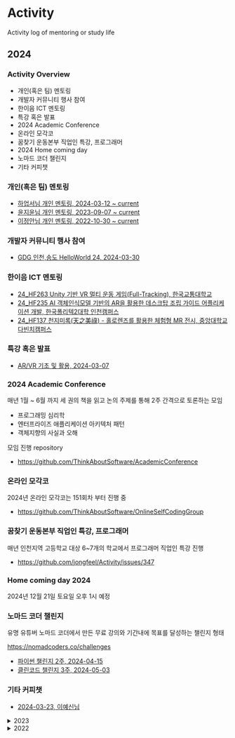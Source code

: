 # Activity

Activity log of mentoring or study life

## 2024

### Activity Overview

- 개인(혹은 팀) 멘토링
- 개발자 커뮤니티 행사 참여
- 한이음 ICT 멘토링
- 특강 혹은 발표
- 2024 Academic Conference
- 온라인 모각코
- 꿈찾기 운동본부 직업인 특강, 프로그래머
- 2024 Home coming day
- 노마드 코더 챌린지
- 기타 커피챗

### 개인(혹은 팀) 멘토링

- [하업서님 개인 멘토링, 2024-03-12 ~ current](https://github.com/jongfeel/Activity/issues/340)
- [윤지윤님 개인 멘토링, 2023-09-07 ~ current](https://github.com/jongfeel/Activity/issues/310)
- [이정안님 개인 멘토링, 2022-10-30 ~ current](https://github.com/jongfeel/Activity/issues/26)

### 개발자 커뮤니티 행사 참여

- [GDG 인천,송도 HelloWorld 24, 2024-03-30](https://github.com/jongfeel/Activity/issues/352)

### 한이음 ICT 멘토링

- [24_HF263 Unity 기반 VR 멀티 운동 게임(Full-Tracking), 한국교통대학교](https://github.com/jongfeel/Activity/issues/362)
- [24_HF235 AI 객체인식모델 기반의 AR을 활용한 데스크탑 조립 가이드 어플리케이션 개발, 한국폴리텍2대학 인천캠퍼스](https://github.com/jongfeel/Activity/issues/372)
- [24_HF137 천지미록(天之美祿) - 홀로렌즈를 활용한 체험형 MR 전시, 중앙대학교 다빈치캠퍼스](https://github.com/jongfeel/Activity/issues/366)

### 특강 혹은 발표

- [AR/VR 기초 및 활용, 2024-03-07](https://github.com/jongfeel/Activity/issues/329)

### 2024 Academic Conference

매년 1월 ~ 6월 까지 세 권의 책을 읽고 논의 주제를 통해 2주 간격으로 토론하는 모임

- 프로그래밍 심리학
- 엔터프라이즈 애플리케이션 아키텍처 패턴
- 객체지향의 사실과 오해 

모임 진행 repository

- https://github.com/ThinkAboutSoftware/AcademicConference

### 온라인 모각코

2024년 온라인 모각코는 151회차 부터 진행 중

- https://github.com/ThinkAboutSoftware/OnlineSelfCodingGroup

### 꿈찾기 운동본부 직업인 특강, 프로그래머

매년 인천지역 고등학교 대상 6~7개의 학교에서 프로그래머 직업인 특강 진행

- https://github.com/jongfeel/Activity/issues/347

### Home coming day 2024

2024년 12월 21일 토요일 오후 1시 예정

### 노마드 코더 챌린지

유명 유튜버 노마드 코더에서 만든 무료 강의와 기간내에 목표를 달성하는 챌린지 형태

https://nomadcoders.co/challenges

- [파이썬 챌린지 2주, 2024-04-15](https://github.com/jongfeel/Activity/issues/369)
- [클린코드 챌린지 3주, 2024-05-03](https://github.com/jongfeel/Activity/issues/369)

### 기타 커피챗

- [2024-03-23, 이예신님](https://github.com/jongfeel/Activity/issues/343)

<details>
<summary>2023</summary>
<p>

## 2023

### Activity Overview

- 개인(혹은 팀) 멘토링
- 개발자 커뮤니티 행사 참여
- 한이음 ICT 멘토링
- 국민대 소프트웨어 융합 대학 멘토링
- 특강 혹은 발표
- 2024 Academic Conference
- 온라인 모각코
- 꿈찾기 운동본부 직업인 특강, 프로그래머
- 2024 Home coming day
- 노개북 스터디
- 기타 커피챗

### 개인(혹은 팀) 멘토링

- [유수지님 개인 멘토링, 2023-08-23 ~ 2023-11-29](https://github.com/jongfeel/Activity/issues/287)
- [한성현님 개인 멘토링, 2023-01-10 ~ 2023-10-17](https://github.com/jongfeel/Activity/issues/177)
- [홍성현님 개인 멘토링, 2022-02-10 ~ 2024-03-30](https://github.com/jongfeel/Activity/issues/21)

### 한이음 ICT 멘토링

- 23_IF036 지하철 역사 내 AR 네비게이션 ‘SUBIS(썹이스)’
- 23_HF251 3D 모델 스토어 및 커뮤니티 메타버스 플랫폼

### 국민대 소프트웨어 융합 대학 멘토링

국민대 이민석 교수님의 요청을 받아 소프트웨어 융합 대학 멘토단에 등록

- 멘토 소개 링크: https://mentor.cs.kookmin.ac.kr/멘토소개#h.1cn0h98dn61w
- https://github.com/jongfeel/Activity/issues/147

### 특강 혹은 발표

- 2023-04-06, 홍익대학교 GDSC Devtalk Seminar 9회 키노트 발표
- https://github.com/jongfeel/Activity/issues/146

### 2023 Academic Conference

매년 1월 ~ 6월 까지 세 권의 책을 읽고 논의 주제를 통해 2주 간격으로 토론하는 모임

- 실리콘밸리 팀장들
- 좋은 코드, 나쁜 코드
- 소프트웨어 아키텍처 101

모임 진행 repository

- https://github.com/ThinkAboutSoftware/AcademicConference

### 온라인 모각코

2023년 온라인 모각코는 112회차 부터 163회차 까지 진행
https://github.com/ThinkAboutSoftware/OnlineSelfCodingGroup

### 노개북 스터디

노개북?
노마드 코더 개발자 북클럽으로 정해진 기간에 책을 읽고 정리하고 과제를 수행하는 방식으로 진행

https://nomadcoders.co/it-dictionary

2023년 1월 1회차를 진행했고 완료함

https://github.com/jongfeel/Activity/issues/157

### 기타 커피챗

- [차동훈님, 2023-12-22](https://github.com/jongfeel/Activity/issues/325)
- [오상은님, 2023-01-14](https://github.com/jongfeel/Activity/issues/181)
- [안병국님, 2023-01-14](https://github.com/jongfeel/Activity/issues/161)

</p>
</details>

<details>
<summary>2022</summary>
<p>

## 2022

### Activity Overview

- 개인(혹은 팀) 멘토링
- 42Seoul 멘토링
- 개발자 커뮤니티 행사 참여
- 한이음 ICT 멘토링
- 특강 혹은 발표
- Academic Conference
- 온라인 모각코
- 꿈찾기 운동본부 직업인 특강
- Home coming day
- 버넥트 독서 모임
- 기타 커피챗

### 개인 혹은 팀 멘토링

- [이정안님 개인 멘토링](https://github.com/jongfeel/Activity/issues/26)
- [변지혜님 개인 멘토링](https://github.com/jongfeel/Activity/issues/2)

#### 42Seoul 멘토링

- [kyuhkim, 김규호님 42Seoul 멘토링](https://github.com/jongfeel/Activity/issues/116)
- [dohyeoki, 김도현님 42Seoul 멘토링](https://github.com/jongfeel/Activity/issues/115)
- [yeslee, 이예신님 42Seoul 멘토링](https://github.com/jongfeel/Activity/issues/57)
- jiychoi, 최지윤님 42Seoul 멘토링
  - [2022-12-08](https://github.com/jongfeel/Activity/issues/113)
  - [2022-10-11](https://github.com/jongfeel/Activity/issues/43)
  - [2022-10-01](https://github.com/jongfeel/Activity/issues/37)
- 랜덤 다이스 개발 팀
  - https://github.com/42StudyGame/RandomDiceDefense42-Docs/discussions

### 온라인 모각코

2022년 온라인 모각코는 59회차 부터 111회차 까지 진행
https://github.com/ThinkAboutSoftware/OnlineSelfCodingGroup

## Meetup

### Home coming day 2022 - 매년 멘티분들 초청하여 개최하는 연말 행사

- [Home coming day 2022, 활동 소개](https://github.com/jongfeel/Activity/issues/93)

### GDG Devfest 2022 - GDG 연말 기술 발표 행사

- [ARCore, ARKit으로 증강현실 시작하기](https://github.com/jongfeel/Activity/issues/88)

### Virnect book club - 사내 책읽기 모임

#### 클린 코드 - 애자일 소프트웨어 장인정신, 네 번째 책

- [Chapter 4 to 6, 2022-12-09](https://github.com/silqwer/book-club/pull/12)
- [Chapter 1 to 3, 2022-11-25](https://github.com/silqwer/book-club/pull/6)

#### 함께 자라기, 세 번째 책

- [3 애자일, 2022-11-04](https://github.com/virnect-corp/BookClub/pull/104)
- [2 함께, 2022-10-28](https://github.com/virnect-corp/BookClub/pull/100)
- [1 자라기, 2022-10-07](https://github.com/virnect-corp/BookClub/pull/98)

### Hanium mentors - 한이음 멘토 커뮤니티 모임, 공지사항, 우수 멘토 사례 발표 등

- [ICT 멘토링 멘토 송년회](https://github.com/jongfeel/Activity/issues/80)
- [3차 멘토 정례 모임, 2022-09-22 zoom 온라인 진행](https://github.com/jongfeel/Activity/issues/12)

### Hanium project 2022

#### AR카메라를 활용한 3D 인테리어 App, 22_HF061

- [오프라인 최종 미팅 5, 저녁 식사](https://github.com/jongfeel/Activity/issues/79)

### 42Seoul mentors - 재단내 교육생 관련 위원으로 참석

- [목요특강, ARCore, ARFoundation을 통한 증강현실 개발 방법](https://github.com/jongfeel/Activity/issues/90)
- [교육생 선발위원회](https://github.com/jongfeel/Activity/issues/64)

### 꿈찾기 운동본부, 전문 직업인 특강

인천 지역 고등학교 1,2학년 학생 대상 직업인 특강

- [인천송도고, 2022-11-02](https://github.com/jongfeel/Activity/issues/25)
- [인천부평고, 2022-09-28](https://github.com/jongfeel/Activity/issues/20)
- [인천세원고, 2022-09-23](https://github.com/jongfeel/Activity/issues/4)

### 학생 성장을 돕는 1000명의 진로직업 멘토단

- [멘토단 위촉식, 2022-10-12](https://github.com/jongfeel/Activity/issues/39)

### 버넥트 독서모임

버넥트 재직 당시 진행했던 독서 모임
클린 코드는 2022년 까지 김용호님과 회사 내에서 진행하다가
2023년 부터 홍대 스타벅스에서 진행 2023년 2월 25일 까지 진행 완료

[Book club - Clean Code: A Handbook Of Agile Software Craftsmanship](https://github.com/jongfeel/Activity/issues/107)

### 기타 개인적인 티타임 만남

- [차동훈님, 2022-11-25](https://github.com/jongfeel/Activity/issues/95)
- [정세영님 이채민님, 2022-10-27](https://github.com/jongfeel/Activity/issues/54)

</p>
</details>